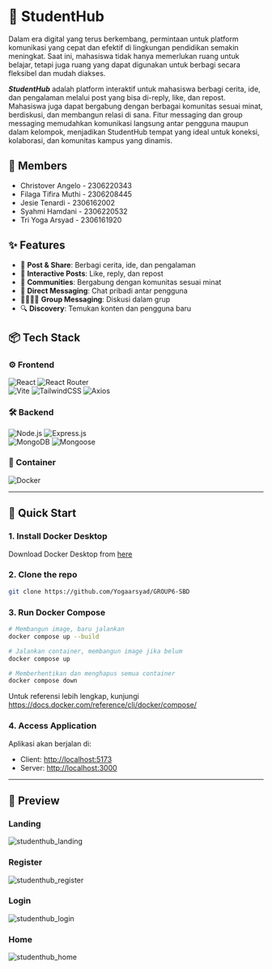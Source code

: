 # 💬 StudentHub


Dalam era digital yang terus berkembang, permintaan untuk platform komunikasi yang cepat dan efektif di lingkungan pendidikan semakin meningkat. Saat ini, mahasiswa tidak hanya memerlukan ruang untuk belajar, tetapi juga ruang yang dapat digunakan untuk berbagi secara fleksibel dan mudah diakses.

***StudentHub*** adalah platform interaktif untuk mahasiswa berbagi cerita, ide, dan pengalaman melalui post yang bisa di-reply, like, dan repost. Mahasiswa juga dapat bergabung dengan berbagai komunitas sesuai minat, berdiskusi, dan membangun relasi di sana. Fitur messaging dan group messaging memudahkan komunikasi langsung antar pengguna maupun dalam kelompok, menjadikan StudentHub tempat yang ideal untuk koneksi, kolaborasi, dan komunitas kampus yang dinamis.

## 👥 Members

- Christover Angelo - 2306220343
- Filaga Tifira Muthi -  2306208445
- Jesie Tenardi - 2306162002
- Syahmi Hamdani - 2306220532
- Tri Yoga Arsyad - 2306161920

## ✨ Features

- 📝 **Post & Share**: Berbagi cerita, ide, dan pengalaman
- 💬 **Interactive Posts**: Like, reply, dan repost
- 👥 **Communities**: Bergabung dengan komunitas sesuai minat
- 💭 **Direct Messaging**: Chat pribadi antar pengguna
- 👨‍👩‍👧‍👦 **Group Messaging**: Diskusi dalam grup
- 🔍 **Discovery**: Temukan konten dan pengguna baru

## 📦 Tech Stack

### ⚙️ Frontend

![React](https://img.shields.io/badge/react-%2320232a.svg?style=for-the-badge&logo=react&logoColor=%2361DAFB)
![React Router](https://img.shields.io/badge/React_Router-CA4245?style=for-the-badge&logo=react-router&logoColor=white)  
![Vite](https://img.shields.io/badge/Vite-646CFF?style=for-the-badge&logo=vite&logoColor=white)
![TailwindCSS](https://img.shields.io/badge/tailwindcss-%2338B2AC.svg?style=for-the-badge&logo=tailwind-css&logoColor=white) 
![Axios](https://img.shields.io/badge/axios-5A29E4?style=for-the-badge&logo=axios&logoColor=white)

### 🛠️ Backend

![Node.js](https://img.shields.io/badge/node.js-%236DA55F.svg?style=for-the-badge&logo=node.js&logoColor=white)
![Express.js](https://img.shields.io/badge/express.js-%23232F3E.svg?style=for-the-badge&logo=express&logoColor=%2361DAFB)  
![MongoDB](https://img.shields.io/badge/mongodb-%2347A248.svg?style=for-the-badge&logo=mongodb&logoColor=white)
![Mongoose](https://img.shields.io/badge/mongoose-%23880000.svg?style=for-the-badge&logo=mongoose&logoColor=white)

### 🫙 Container

![Docker](https://img.shields.io/badge/docker-%230db7ed.svg?style=for-the-badge&logo=docker&logoColor=white)

---

## 🚀 Quick Start

### 1. Install Docker Desktop

Download Docker Desktop from [here](https://www.docker.com/)

### 2. Clone the repo

```bash
git clone https://github.com/Yogaarsyad/GROUP6-SBD
```

### 3. Run Docker Compose

```bash
# Membangun image, baru jalankan
docker compose up --build

# Jalankan container, membangun image jika belum
docker compose up

# Memberhentikan dan menghapus semua container
docker compose down

```

Untuk referensi lebih lengkap, kunjungi <https://docs.docker.com/reference/cli/docker/compose/>

### 4. Access Application

Aplikasi akan berjalan di:

- Client: <http://localhost:5173>
- Server: <http://localhost:3000>

---

## 📱 Preview

### Landing
![studenthub_landing](https://hackmd.io/_uploads/ryp59kLQeg.png)

### Register
![studenthub_register](https://hackmd.io/_uploads/rJIockLmxx.png)

### Login
![studenthub_login](https://hackmd.io/_uploads/r1IicJUXgx.png)

### Home
![studenthub_home](https://hackmd.io/_uploads/Hy8jcJUXxg.png)